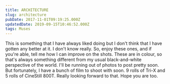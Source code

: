 ```yaml
---
title: ARCHITECTURE
slug: architecture
pubDate: 2017-11-01T09:19:25.000Z
updatedDate: 2019-09-15T10:46:52.000Z
tags: Muses
---
```


This is something that I have always liked doing but I don't think that I have gotten any better at it. I don't know really. So, enjoy these ones, and if you're able, tell me how I can improve on the shots. These are in colour, so that's always something different from my usual black-and-white perspective of the world. I'll be running out of photos to post pretty soon. But fortunately, I have a bunch of film to shoot with soon. 9 rolls of Tri-X and 5 rolls of CineStill 800T. Really looking forward to that. Hope you are too. 
